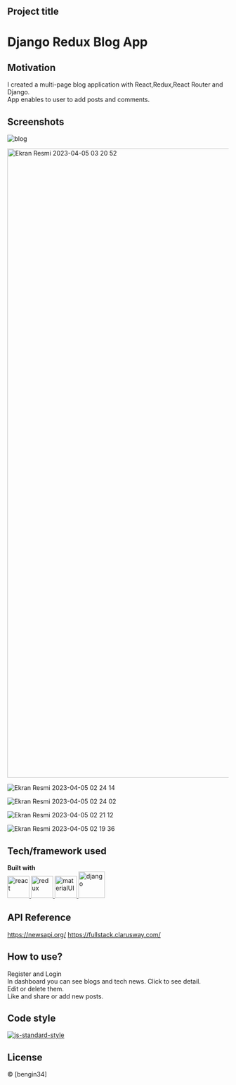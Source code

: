 ## Project title
# Django Redux Blog App

## Motivation
I created a multi-page blog application with React,Redux,React Router and Django.
<br>
App enables to user to add posts and comments.

## Screenshots
![blog](https://user-images.githubusercontent.com/118957608/229952610-c4412365-f92c-4c49-b4fc-cbd0418591f1.gif)

<img width="1430" alt="Ekran Resmi 2023-04-05 03 20 52" src="https://user-images.githubusercontent.com/118957608/229966534-c7e1dc29-6a8a-40b7-8a7a-bd6697dbb3dc.png">

![Ekran Resmi 2023-04-05 02 24 14](https://user-images.githubusercontent.com/118957608/229966552-ba48d0d4-3eae-4931-89d2-2833a8a6a2d3.png)

![Ekran Resmi 2023-04-05 02 24 02](https://user-images.githubusercontent.com/118957608/229966555-63a1e0ce-2aa0-4c98-a2f9-2079ce019e68.png)

![Ekran Resmi 2023-04-05 02 21 12](https://user-images.githubusercontent.com/118957608/229966557-81c4710d-9715-463c-8685-60c4a2720f38.png)

![Ekran Resmi 2023-04-05 02 19 36](https://user-images.githubusercontent.com/118957608/229966560-be38467a-8005-4bc8-b139-18a019b7b17b.png)
## Tech/framework used

<b>Built with</b> <br>
<a href="#" target="_blank"> <img src="https://cdn.icon-icons.com/icons2/2415/PNG/512/react_original_wordmark_logo_icon_146375.png" alt="react" width="50"/> </a> 
<a href="#" target="_blank"> <img src="https://user-images.githubusercontent.com/25181517/187896150-cc1dcb12-d490-445c-8e4d-1275cd2388d6.png" alt="redux" width="50"/> </a> 
<a href="#" target="_blank"> <img src="https://user-images.githubusercontent.com/25181517/189716630-fe6c084c-6c66-43af-aa49-64c8aea4a5c2.png" alt="materialUI" height="50"/> </a> 
<a href="#" target="_blank"> <img src="https://cdn.icon-icons.com/icons2/2415/PNG/512/django_plain_logo_icon_146558.png" alt="django" height="60"/> </a> 

## API Reference

https://newsapi.org/
https://fullstack.clarusway.com/

## How to use?
Register and Login<br>
In dashboard you can see blogs and tech news. Click to see detail.<br>
Edit or delete them.<br>
Like and share or add new posts.

## Code style
[![js-standard-style](https://img.shields.io/badge/code%20style-standard-brightgreen.svg?style=flat)](https://github.com/feross/standard)

## License
 © [bengin34]
 
